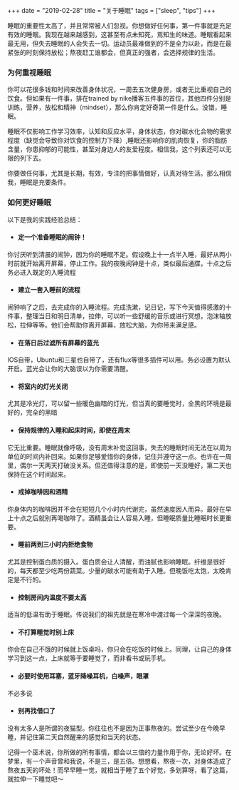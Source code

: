 +++ 
date = "2019-02-28"
title = "关于睡眠"
tags = ["sleep", "tips"]
+++

睡眠的重要性太高了，并且常常被人们忽视。你想做好任何事，第一件事就是充足有效的睡眠。我现在越来越感到，这甚至有点未知死，焉知生的味道。睡眠看起来最无用，但失去睡眠的人会失去一切。运动员最难做到的不是全力以赴，而是在最紧张的时刻保持放松；熬夜赶工谁都会，但真正的强者，会选择规律的生活。

### 为何重视睡眠
你可以花很多钱和时间来改善身体状况，一周去五次健身房，或者无比重视自己的饮食。但如果有一件事，排在trained by nike播客五件事的首位，其他四件分别是训练，营养，放松和精神（mindset），那么你肯定好奇第一件是什么。没错，睡眠。

睡眠不仅影响工作学习效率，认知和反应水平，身体状态，你对碳水化合物的需求程度（缺觉会导致你对饮食的控制力下降）,睡眠还影响你的肌肉恢复，你的脂肪含量，你患抑郁的可能性，甚至对身边人的友爱程度。相信我，这个列表还可以无限的列下去。

你要做任何事，尤其是长期，有效，专注的把事情做好，认真对待生活。那么相信我，睡眠是充要条件。

### 如何更好睡眠
以下是我的实践经验总结：
 - #### 定一个准备睡眠的闹钟！
你讨厌听到清晨的闹钟，因为你的睡眠不足。假设晚上十一点半入睡，最好从两小时前就开始离开屏幕，停止工作。我的夜晚闹钟是十点，类似最后通牒，十点之后务必进入既定的入睡流程
 - #### 建立一套入睡前的流程
闹钟响了之后，去完成你的入睡流程。完成洗漱，记日记，写下今天值得感激的十件事，整理当日和明日清单，拉伸，可以听一些舒缓的音乐或进行冥想，泡沫轴放松，拉伸等等。他们会帮助你离开屏幕，放松大脑，为你带来满足感。
- #### 在落日后过滤所有屏幕的蓝光
IOS自带，Ubuntu和三星也自带了，还有flux等很多插件可以用。务必设置为默认开启。蓝光会让你的大脑误以为你需要清醒。
- #### 将室内的灯光关闭
尤其是冷光灯，可以留一些暖色幽暗的灯光，但当真的要睡觉时，全黑的环境是最好的，完全的黑暗
- #### 保持规律的入睡和起床时间，即使在周末
它无比重要。睡眠就像呼吸，没有周末补觉这回事，失去的睡眠时间无法在以周为单位的时间内补回来。如果你足够爱惜你的身体，记住并遵守这一点。也许在一周里，偶尔一天两天打破没关系。但还值得注意的是，即使前一天没睡好，第二天也保持在这个时间起来。
- #### 戒掉咖啡因和酒精
你身体内的咖啡因并不会在短短几个小时内代谢完，虽然速度因人而异。最好在早上十点之后就别再喝咖啡了。酒精虽会让人容易入睡，但睡眠质量比睡眠时长更重要。
- #### 睡前两到三小时内拒绝食物
尤其是控制蛋白质的摄入。蛋白质会让人清醒，而油腻也影响睡眠。纤维是很好的，每天都至少吃两份蔬菜。少量的碳水可能有助于入睡。但晚饭吃太饱，太晚肯定是不行的。
- #### 控制房间内温度不要太高
适当的低温有助于睡眠。传说我们的祖先就是在寒冷中渡过每一个深深的夜晚。
- #### 不打算睡觉时别上床
你会在自己不饿的时候就上饭桌吗，你只会在吃饭的时候上。同理，让自己的身体学习到这一点，上床就等于要睡觉了，而非看书或玩手机。
- #### 必要时使用耳塞，蓝牙降噪耳机，白噪声，眼罩
不必多说
- #### 别再找借口了
没有太多人是所谓的夜猫型。你往往也不是因为正事熬夜的。尝试至少在今晚早睡，并记住第二天自然醒来的感觉和当天的状态。

记得一个巫术说，你所做的所有事情，都会以三倍的力量作用于你，无论好坏。在梦里，有一个声音曾和我说，不是三，是五倍。想想看，熬夜一次，对身体造成了熬夜五天的坏处！而早早睡一觉，就相当于睡了五个好觉，多划算呀，看了这篇，就拉伸一下睡觉吧～

